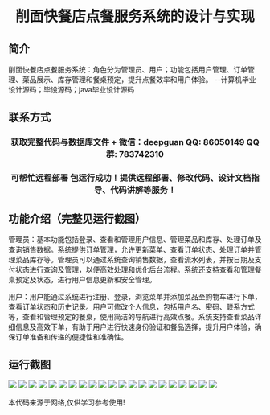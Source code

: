 <p><h1 align="center">削面快餐店点餐服务系统的设计与实现</h1></p>

## 简介
削面快餐店点餐服务系统：角色分为管理员、用户；功能包括用户管理、订单管理、菜品展示、库存管理和餐桌预定，提升点餐效率和用户体验。    --计算机毕业设计源码；毕设源码；java毕业设计源码


## 联系方式
<p><h3 align="center">获取完整代码与数据库文件 + 微信：deepguan QQ: 86050149 QQ群: 783742310</h3></p>
<p><h3 align="center">可帮忙远程部署 包运行成功！提供远程部署、修改代码、设计文档指导、代码讲解等服务！</h3></p>

## 功能介绍（完整见运行截图）
管理员：基本功能包括登录、查看和管理用户信息、管理菜品和库存、处理订单及查询销售数据。系统提供订单管理，允许更新菜单、查看订单状态、处理订单并管理菜品库存等。管理员可以通过系统查询销售数据，查看流水列表，并按日期及支付状态进行查询及管理，以便高效处理和优化后台流程。系统还支持查看和管理餐桌预定及状态，进行用户信息更新和安全管理。

用户：用户能通过系统进行注册、登录，浏览菜单并添加菜品至购物车进行下单，查看订单状态和历史记录。用户可修改个人信息，包括用户名、密码、联系方式等，查看和管理预定的餐桌，使用简洁的导航进行高效点餐。系统支持查看菜品详细信息及高效下单，有助于用户进行快速身份验证和餐品选择，提升用户体验，确保订单准备和传递的便捷性和准确性。


## 运行截图
![](img/001.jpg)
![](img/002.jpg)
![](img/003.jpg)
![](img/004.jpg)
![](img/005.jpg)
![](img/006.jpg)
![](img/007.jpg)
![](img/008.jpg)
![](img/009.jpg)
![](img/010.jpg)
![](img/011.jpg)
![](img/012.jpg)
![](img/013.jpg)
![](img/014.jpg)
![](img/015.jpg)
![](img/016.jpg)
![](img/017.jpg)
![](img/018.jpg)
![](img/019.jpg)
![](img/020.jpg)
![](img/021.jpg)

<p>本代码来源于网络,仅供学习参考使用!</p>
